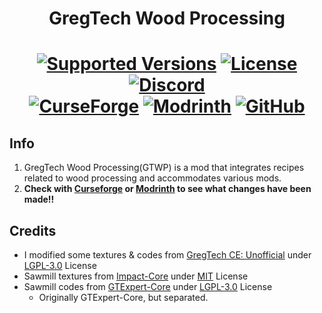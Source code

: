 <h1 align="center">GregTech Wood Processing</h1>
<h1 align="center">
    <a href="https://www.curseforge.com/minecraft/mc-mods/gtwoodprocessing"><img src="https://img.shields.io/badge/Available%20for-MC%201.12.2%20-informational?style=for-the-badge" alt="Supported Versions"></a>
    <a href="https://github.com/GTModpackTeam/GTWoodProcessing/blob/main/LICENSE"><img src="https://img.shields.io/github/license/GTModpackTeam/GTWoodProcessing?style=for-the-badge" alt="License"></a>
    <a href="https://discord.gg/xBwHpZyZdW"><img src="https://img.shields.io/discord/945647524855812176?color=5464ec&label=Discord&style=for-the-badge" alt="Discord"></a>
    <br>
    <a href="https://www.curseforge.com/minecraft/mc-mods/gtwoodprocessing"><img src="https://cf.way2muchnoise.eu/1093753.svg?badge_style=for_the_badge" alt="CurseForge"></a>
    <a href="https://modrinth.com/mod/gtwp"><img src="https://img.shields.io/modrinth/dt/gtwp?logo=modrinth&label=&suffix=%20&style=for-the-badge&color=2d2d2d&labelColor=5ca424&logoColor=1c1c1c" alt="Modrinth"></a>
    <a href="https://github.com/GTModpackTeam/GTWoodProcessing/releases"><img src="https://img.shields.io/github/downloads/GTModpackTeam/GTWoodProcessing/total?sort=semver&logo=github&label=&style=for-the-badge&color=2d2d2d&labelColor=545454&logoColor=FFFFFF" alt="GitHub"></a>
</h1>

## Info
1. GregTech Wood Processing(GTWP) is a mod that integrates recipes related to wood processing and accommodates various mods.
2. **Check with [Curseforge](https://www.curseforge.com/minecraft/mc-mods/gtwoodprocessing) or [Modrinth](https://modrinth.com/mod/gtwp) to see what changes have been made!!**

## Credits

- I modified some textures & codes from [GregTech CE: Unofficial](https://www.curseforge.com/minecraft/mc-mods/gregtech-ce-unofficial) under [LGPL-3.0](https://github.com/GregTechCEu/GregTech/blob/master/LICENSE) License
- Sawmill textures from [Impact-Core](https://github.com/GT-IMPACT/Impact-Core) under [MIT](https://github.com/GT-IMPACT/Impact-Core/blob/master/LICENSE) License
- Sawmill codes from [GTExpert-Core](https://github.com/GTModpackTeam/GTExpert-Core) under [LGPL-3.0](https://github.com/GTModpackTeam/GTExpert-Core/blob/master/LICENSE) License
    - Originally GTExpert-Core, but separated.
